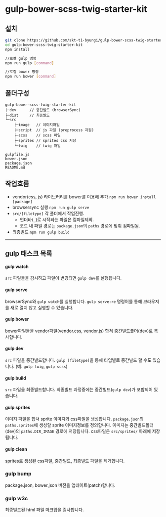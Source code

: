 # gulp-bower-scss-twig-starter-kit

## 설치
```sh
git clone https://github.com/skt-t1-byungi/gulp-bower-scss-twig-starter-kit.git
cd gulp-bower-scss-twig-starter-kit
npm install

//로컬 gulp 명령
npm run gulp [command]

//로컬 bower 명령
npm run bower [command]
```

## 폴더구성
```
gulp-bower-scss-twig-starter-kit
├─dev      // 중간빌드 (browserSync)
├─dist     // 최종빌드
└─src
    ├─image   // 이미지파일
    ├─script  // js 파일 (preprocess 지원)
    ├─scss    // scss 파일
    ├─sprites // sprites css 저장
    └─twig    // twig 파일

gulpfile.js
bower.json
package.json
README.md
```

## 작업흐름
- vendor(css, js) 라이브러리를 bower를 이용해 추가 `npm run bower install [package]`
- browsersync 실행 `npm run gulp serve`
- `src/[filetype]` 각 폴더에서 작업진행.
  - 언더바(`_`)로 시작되는 파일은 컴파일제외.
  - 코드 내 파일 경로는 `package.json`의 `paths` 경로에 맞춰 컴파일됨.
- 최종빌드 `npm run gulp build`
---

## gulp 태스크 목록
#### gulp watch
`src` 파일들을 감시하고 파일이 변경되면 `gulp dev`를 실행됩니다.

#### gulp serve
browserSync와 `gulp watch`를 실행합니다. `gulp serve:re` 명령어를 통해 브라우저를 새로 열지 않고 실행할 수 있습니다.

#### gulp bower
bower파일들을 vendor파일(vendor.css, vendor.js) 합쳐 중간빌드폴더(dev)로 복사합니다.

#### gulp dev
`src` 파일을 중간빌드합니다. `gulp [filetype]`을 통해 타입별로 중간빌드 할 수도 있습니다. (예: `gulp twig`, `gulp scss`)

#### gulp build
`src` 파일을 최종빌드합니다. 최종빌드 과정중에는 중간빌드(`gulp dev`)가 포함되어 있습니다.

#### gulp sprites
이미지 파일을 합쳐 sprite 이미지와 css파일을 생성합니다. `package.json`의 `paths.sprites`에 생성할 sprite 이미지정보를 정의합니다. 이미지는 중간빌드폴더(dev)의 `paths.DIR_IMAGE` 경로에 저장됩니다. css파일은 `src/sprites/` 아래에 저장됩니다.

#### gulp clean
sprites로 생성된 css파일, 중간빌드, 최종빌드 파일을 제거합니다.

### gulp bump
package.json, bower.json 버전을 업데이트(patch)합니다.

### gulp w3c
최종빌드된 html 파일 마크업을 검사합니다.
